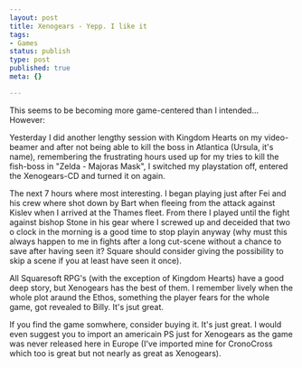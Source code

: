 ```yaml
---
layout: post
title: Xenogears - Yepp. I like it
tags:
- Games
status: publish
type: post
published: true
meta: {}

---
```

This seems to be becoming more game-centered than I intended... However:

Yesterday I did another lengthy session with Kingdom Hearts on my video-beamer and after not being able to kill the boss in Atlantica (Ursula, it's name), remembering the frustrating hours used up for my tries to kill the fish-boss in "Zelda - Majoras Mask", I switched my playstation off, entered the Xenogears-CD and turned it on again.

The next 7 hours where most interesting. I began playing just after Fei and his crew where shot down by Bart when fleeing from the attack against Kislev when I arrived at the Thames fleet. From there I played until the fight against bishop Stone in his gear where I screwed up and deceided that two o clock in the morning is a good time to stop playin anyway (why must this always happen to me in fights after a long cut-scene without a chance to save after having seen it? Square should consider giving the possibility to skip a scene if you at least have seen it once).

All Squaresoft RPG's (with the exception of Kingdom Hearts) have a good deep story, but Xenogears has the best of them. I remember lively when the whole plot araund the Ethos, something the player fears for the whole game, got revealed to Billy. It's jsut great.

If you find the game somwhere, consider buying it. It's just great. I would even suggest you to import an americain PS just for Xenogears as the game was never released here in Europe (I've imported mine for CronoCross which too is great but not nearly as great as Xenogears).
